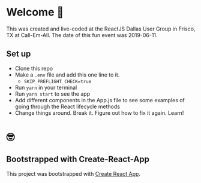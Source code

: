 # Welcome 👋

This was created and live-coded at the ReactJS Dallas User Group in Frisco, TX at Call-Em-All. The date of this fun event was 2019-06-11.

## Set up

- Clone this repo
- Make a `.env` file and add this one line to it.
  - `SKIP_PREFLIGHT_CHECK=true`
- Run `yarn` in your terminal
- Run `yarn start` to see the app
- Add different components in the App.js file to see some examples of going through the React lifecycle methods
- Change things around. Break it. Figure out how to fix it again. Learn!

# 🤓

## Bootstrapped with Create-React-App

This project was bootstrapped with [Create React App](https://github.com/facebook/create-react-app).
